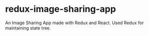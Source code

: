 # redux-image-sharing-app
An Image Sharing App made with Redux and React. Used Redux for maintaining state tree.
